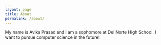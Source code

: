 ```yaml
---
layout: page
title: About
permalink: /about/
---
```


My name is Avika Prasad and I am a sophomore at Del Norte High School. I want to pursue computer science in the future!
